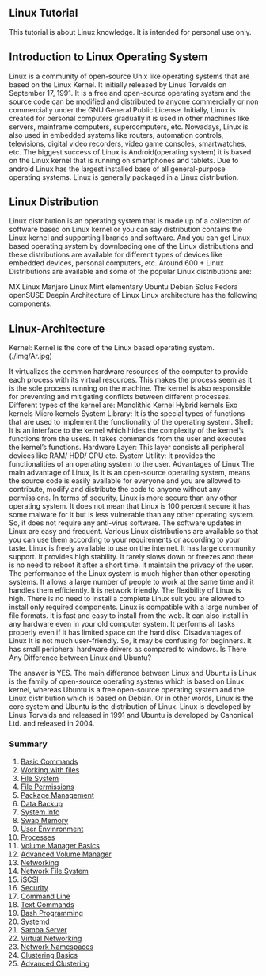 ## Linux Tutorial
This tutorial is about Linux knowledge. It is intended for personal use only.

## Introduction to Linux Operating System
Linux is a community of open-source Unix like operating systems that are based on the Linux Kernel. It initially released by Linus Torvalds on September 17, 1991. It is a free and open-source operating system and the source code can be modified and distributed to anyone commercially or non commercially under the GNU General Public License.
Initially, Linux is created for personal computers gradually it is used in other machines like servers, mainframe computers, supercomputers, etc. Nowadays, Linux is also used in embedded systems like routers, automation controls, televisions, digital video recorders, video game consoles, smartwatches, etc. The biggest success of Linux is Android(operating system) it is based on the Linux kernel that is running on smartphones and tablets. Due to android Linux has the largest installed base of all general-purpose operating systems. Linux is generally packaged in a Linux distribution.

## Linux Distribution
Linux distribution is an operating system that is made up of a collection of software based on Linux kernel or you can say distribution contains the Linux kernel and supporting libraries and software. And you can get Linux based operating system by downloading one of the Linux distributions and these distributions are available for different types of devices like embedded devices, personal computers, etc. Around 600 + Linux Distributions are available and some of the popular Linux distributions are:

MX Linux
Manjaro
Linux Mint
elementary
Ubuntu
Debian
Solus
Fedora
openSUSE
Deepin
Architecture of Linux
Linux architecture has the following components:

## Linux-Architecture

Kernel: Kernel is the core of the Linux based operating system. 
(./img/Ar.jpg)

It virtualizes the common hardware resources of the computer to provide each process with its virtual resources. This makes the process seem as it is the sole process running on the machine. The kernel is also responsible for preventing and mitigating conflicts between different processes. Different types of the kernel are:
Monolithic Kernel
Hybrid kernels
Exo kernels
Micro kernels
System Library: It is the special types of functions that are used to implement the functionality of the operating system.
Shell: It is an interface to the kernel which hides the complexity of the kernel’s functions from the users. It takes commands from the user and executes the kernel’s functions.
Hardware Layer: This layer consists all peripheral devices like RAM/ HDD/ CPU etc.
System Utility: It provides the functionalities of an operating system to the user.
Advantages of Linux
The main advantage of Linux, is it is an open-source operating system, means the source code is easily available for everyone and you are allowed to contribute, modify and distribute the code to anyone without any permissions.
In terms of security, Linux is more secure than any other operating system. It does not mean that Linux is 100 percent secure it has some malware for it but is less vulnerable than any other operating system. So, it does not require any anti-virus software.
The software updates in Linux are easy and frequent.
Various Linux distributions are available so that you can use them according to your requirements or according to your taste.
Linux is freely available to use on the internet.
It has large community support.
It provides high stability. It rarely slows down or freezes and there is no need to reboot it after a short time.
It maintain the privacy of the user.
The performance of the Linux system is much higher than other operating systems. It allows a large number of people to work at the same time and it handles them efficiently.
It is network friendly.
The flexibility of Linux is high. There is no need to install a complete Linux suit you are allowed to install only required components.
Linux is compatible with a large number of file formats.
It is fast and easy to install from the web. It can also install in any hardware even in your old computer system.
It performs all tasks properly even if it has limited space on the hard disk.
Disadvantages of Linux
It is not much user-friendly. So, it may be confusing for beginners.
It has small peripheral hardware drivers as compared to windows.
Is There Any Difference between Linux and Ubuntu?

The answer is YES. The main difference between Linux and Ubuntu is Linux is the family of open-source operating systems which is based on Linux kernel, whereas Ubuntu is a free open-source operating system and the Linux distribution which is based on Debian. Or in other words, Linux is the core system and Ubuntu is the distribution of Linux. Linux is developed by Linus Torvalds and released in 1991 and Ubuntu is developed by Canonical Ltd. and released in 2004.

### Summary
1. [Basic Commands](./content/basic_commands.md)
2. [Working with files](./content/working_with_files.md)
3. [File System](./content/filesytem.md)
4. [File Permissions](./content/file_permissions.md)
5. [Package Management](./content/package_management.md)
6. [Data Backup](./content/data_backup.md)
7. [System Info](./content/system_info.md)
8. [Swap Memory](./content/swap_memory.md)
9. [User Envinronment](./content/user_env.md)
10. [Processes](./content/processes.md)
11. [Volume Manager Basics](./content/volume_manager.md)
12. [Advanced Volume Manager](./content/volume_manager_cont.md)
12. [Networking](./content/basic_networking.md)
13. [Network File System](./content/nfs.md)
14. [iSCSI](./content/shared_storage_iscsi.md)
15. [Security](./content/basic_security.md)
16. [Command Line](./content/command_line_prompt.md)
17. [Text Commands](./content/text_commands.md)
18. [Bash Programming](./content/bash_programming.md)
19. [Systemd](./content/systemd.md)
20. [Samba Server](./content/samba_server.md)
21. [Virtual Networking](./content/virtual-networking.md)
22. [Network Namespaces](./content/network-namespaces.md)
23. [Clustering Basics](./content/cluster-basics.md)
24. [Advanced Clustering](./content/cluster-adv.md)
